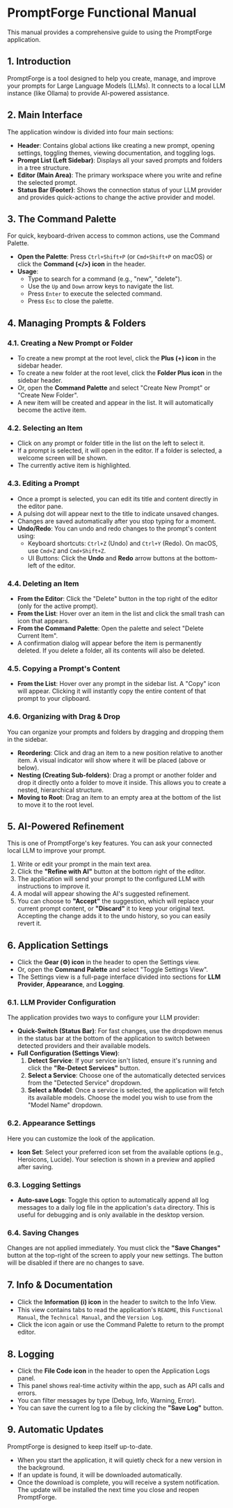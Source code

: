 # PromptForge Functional Manual

This manual provides a comprehensive guide to using the PromptForge application.

## 1. Introduction

PromptForge is a tool designed to help you create, manage, and improve your prompts for Large Language Models (LLMs). It connects to a local LLM instance (like Ollama) to provide AI-powered assistance.

## 2. Main Interface

The application window is divided into four main sections:

- **Header**: Contains global actions like creating a new prompt, opening settings, toggling themes, viewing documentation, and toggling logs.
- **Prompt List (Left Sidebar)**: Displays all your saved prompts and folders in a tree structure.
- **Editor (Main Area)**: The primary workspace where you write and refine the selected prompt.
- **Status Bar (Footer)**: Shows the connection status of your LLM provider and provides quick-actions to change the active provider and model.

## 3. The Command Palette

For quick, keyboard-driven access to common actions, use the Command Palette.

- **Open the Palette**: Press `Ctrl+Shift+P` (or `Cmd+Shift+P` on macOS) or click the **Command (</>) icon** in the header.
- **Usage**:
    - Type to search for a command (e.g., "new", "delete").
    - Use the `Up` and `Down` arrow keys to navigate the list.
    - Press `Enter` to execute the selected command.
    - Press `Esc` to close the palette.

## 4. Managing Prompts & Folders

### 4.1. Creating a New Prompt or Folder

- To create a new prompt at the root level, click the **Plus (+) icon** in the sidebar header.
- To create a new folder at the root level, click the **Folder Plus icon** in the sidebar header.
- Or, open the **Command Palette** and select "Create New Prompt" or "Create New Folder".
- A new item will be created and appear in the list. It will automatically become the active item.

### 4.2. Selecting an Item

- Click on any prompt or folder title in the list on the left to select it.
- If a prompt is selected, it will open in the editor. If a folder is selected, a welcome screen will be shown.
- The currently active item is highlighted.

### 4.3. Editing a Prompt

- Once a prompt is selected, you can edit its title and content directly in the editor pane.
- A pulsing dot will appear next to the title to indicate unsaved changes.
- Changes are saved automatically after you stop typing for a moment.
- **Undo/Redo**: You can undo and redo changes to the prompt's content using:
    - Keyboard shortcuts: `Ctrl+Z` (Undo) and `Ctrl+Y` (Redo). On macOS, use `Cmd+Z` and `Cmd+Shift+Z`.
    - UI Buttons: Click the **Undo** and **Redo** arrow buttons at the bottom-left of the editor.

### 4.4. Deleting an Item

- **From the Editor**: Click the "Delete" button in the top right of the editor (only for the active prompt).
- **From the List**: Hover over an item in the list and click the small trash can icon that appears.
- **From the Command Palette**: Open the palette and select "Delete Current Item".
- A confirmation dialog will appear before the item is permanently deleted. If you delete a folder, all its contents will also be deleted.

### 4.5. Copying a Prompt's Content

- **From the List**: Hover over any prompt in the sidebar list. A "Copy" icon will appear. Clicking it will instantly copy the entire content of that prompt to your clipboard.

### 4.6. Organizing with Drag & Drop

You can organize your prompts and folders by dragging and dropping them in the sidebar.

- **Reordering**: Click and drag an item to a new position relative to another item. A visual indicator will show where it will be placed (above or below).
- **Nesting (Creating Sub-folders)**: Drag a prompt or another folder and drop it directly onto a folder to move it inside. This allows you to create a nested, hierarchical structure.
- **Moving to Root**: Drag an item to an empty area at the bottom of the list to move it to the root level.

## 5. AI-Powered Refinement

This is one of PromptForge's key features. You can ask your connected local LLM to improve your prompt.

1.  Write or edit your prompt in the main text area.
2.  Click the **"Refine with AI"** button at the bottom right of the editor.
3.  The application will send your prompt to the configured LLM with instructions to improve it.
4.  A modal will appear showing the AI's suggested refinement.
5.  You can choose to **"Accept"** the suggestion, which will replace your current prompt content, or **"Discard"** it to keep your original text. Accepting the change adds it to the undo history, so you can easily revert it.

## 6. Application Settings

- Click the **Gear (⚙️) icon** in the header to open the Settings view.
- Or, open the **Command Palette** and select "Toggle Settings View".
- The Settings view is a full-page interface divided into sections for **LLM Provider**, **Appearance**, and **Logging**.

### 6.1. LLM Provider Configuration

The application provides two ways to configure your LLM provider:

- **Quick-Switch (Status Bar)**: For fast changes, use the dropdown menus in the status bar at the bottom of the application to switch between detected providers and their available models.
- **Full Configuration (Settings View)**:
    1.  **Detect Service**: If your service isn't listed, ensure it's running and click the **"Re-Detect Services"** button.
    2.  **Select a Service**: Choose one of the automatically detected services from the "Detected Service" dropdown.
    3.  **Select a Model**: Once a service is selected, the application will fetch its available models. Choose the model you wish to use from the "Model Name" dropdown.

### 6.2. Appearance Settings

Here you can customize the look of the application.

- **Icon Set**: Select your preferred icon set from the available options (e.g., Heroicons, Lucide). Your selection is shown in a preview and applied after saving.

### 6.3. Logging Settings

- **Auto-save Logs**: Toggle this option to automatically append all log messages to a daily log file in the application's `data` directory. This is useful for debugging and is only available in the desktop version.

### 6.4. Saving Changes

Changes are not applied immediately. You must click the **"Save Changes"** button at the top-right of the screen to apply your new settings. The button will be disabled if there are no changes to save.

## 7. Info & Documentation

- Click the **Information (ℹ️) icon** in the header to switch to the Info View.
- This view contains tabs to read the application's `README`, this `Functional Manual`, the `Technical Manual`, and the `Version Log`.
- Click the icon again or use the Command Palette to return to the prompt editor.

## 8. Logging

- Click the **File Code icon** in the header to open the Application Logs panel.
- This panel shows real-time activity within the app, such as API calls and errors.
- You can filter messages by type (Debug, Info, Warning, Error).
- You can save the current log to a file by clicking the **"Save Log"** button.

## 9. Automatic Updates

PromptForge is designed to keep itself up-to-date.

- When you start the application, it will quietly check for a new version in the background.
- If an update is found, it will be downloaded automatically.
- Once the download is complete, you will receive a system notification. The update will be installed the next time you close and reopen PromptForge.